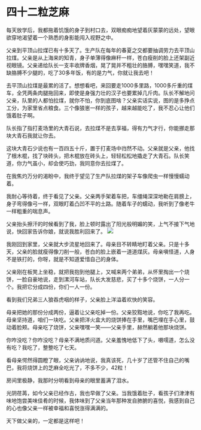 # 四十二粒芝麻

每天放学后，我都拖着饥饿的身子到村口去，双眼痴痴地望着灰蒙蒙的远处，望眼欲穿地渴望着一个熟悉的身影能闯入视野之中。 

父亲到平顶山拉煤已有十多天了。生产队在每年的春夏之交都要抽调劳力去平顶山拉煤。父亲是从上海来的知青，身子单薄得像麻秆一样，苍白瘦削的脸上还架副近视眼镜。父亲递给队长一支丰收牌香烟，晃了晃并不粗壮的胳膊，嘿嘿笑道，我不缺胳膊不少腿的，吃了30多年饭，有的是力气，你就让我去吧！ 

去平顶山拉煤是最累的活了。想想看吧，来回要走1000多里路，1000多斤重的煤车，全凭两条肉腿拖回来，即使是身强力壮的汉子也要累掉几斤肉。队长不解地问父亲，队里的人都怕拉煤，就你不怕，你到底图啥？父亲实话实说，图的是多挣点工分，为家里省点粮食。三个像狼崽一样的孩子，越来越能吃了，我不忍心让他们饿着肚子啊。 

队长指了指打麦场里的大青石说，去拉煤不是去享福，得有力气才行，你能挪走那块大青石我就让你去。 

这块大青石少说也有一百四五十斤，置于打麦场中岿然不动。父亲就是父亲，他找了根木棍，找了块砖头，把木棍放在砖头上，轻轻松松地撬走了大青石。队长笑道，你力气虽小，却会使巧劲，我同意你去拉煤了。 

在我焦灼万分的渴盼中，我终于望见了生产队拉煤的架子车像爬虫一样慢慢蠕动着。 

我耐心等待着，终于看见了父亲。父亲两手架着车把，车缰绳深深地勒在肩膀上，身子弯得像弓一样，双眼盯着凸凹不平的土路。随着车子的蠕动，我听到了像老牛一样粗重的喘息声。 

父亲抬头擦汗的时候看到了我，脸上顿时露出了阳光般明媚的笑，上气不接下气地说，快回家告诉你娘，就说我胜利回来了。 ![](http://www.yilinzazhi.com/images/yili/yili201408/yili20140855-1-l.jpg)

我刚回到家里，父亲就大步流星地回来了。母亲目不转睛地盯着父亲。只是十多天，父亲的脸就瘦得像刀削一般，苍白的脸上嵌着一道道煤灰。母亲嗔怪道，人身不是铁打的，你呀，就是不知道爱惜自己的身体。 

父亲刚在板凳上坐稳，就把我抱到他腿上，又喊来两个弟弟，从怀里掏出一个烧饼，一脸自豪地说，走到漯河车站，队长大发慈悲，买了十多个烧饼，一人分一个。我把它分成四份，你们一人一份。 

看到我们兄弟三人狼吞虎咽的样子，父亲脸上洋溢着欢快的笑容。 

母亲把她的那份分成两份，逼着让父亲吃掉一份。父亲狡黠地说，你吃了我再吃。母亲坚持道，咱们一块吃。父亲把洋火盒大的烧饼捧在手里，嘴巴埋在手心里，鼓动着脸颊。母亲吃了烧饼，父亲嘿嘿一笑——父亲手里，赫然躺着他那块烧饼。 

你咋没吃？你咋没吃？母亲不满地质问道。父亲羞愧地低下了头，嗫嚅道，怎么没有吃？我吃了，整整吃了七天。 

看母亲愕然得圆瞪了眼，父亲讷讷地说，我真该死，几十岁了还管不住自己的嘴巴，我将烧饼上的芝麻全吃光了，不多不少，42粒！ 

房间里极静，我那时分明看到母亲的眼里蓄满了泪水。 

光阴荏苒，如今父亲已经作古，我也早做了父亲。当我饿着肚子，看孩子们津津有味地饱尝美味佳肴的时候，我体味到了父亲当年那种发自肺腑的喜悦，我感到自己的心也像父亲一样被幸福和喜悦涨得满满的。 

天下做父亲的，一定都是这样吧！